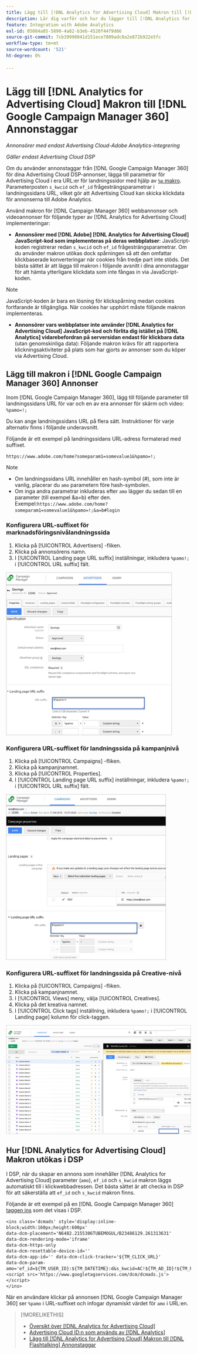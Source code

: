 ```yaml
---
title: Lägg till [!DNL Analytics for Advertising Cloud] Makron till [!DNL Google Campaign Manager 360] Annonstaggar
description: Lär dig varför och hur du lägger till [!DNL Analytics for Advertising Cloud] makron till [!DNL Google Campaign Manager 360] annonstaggar
feature: Integration with Adobe Analytics
exl-id: 05084a85-5890-4a82-b3eb-4520f44f9d66
source-git-commit: 7cb39998041d151ece7809adc8a2e872b922e5fc
workflow-type: tm+mt
source-wordcount: '521'
ht-degree: 0%

---
```


# Lägg till [!DNL Analytics for Advertising Cloud] Makron till [!DNL Google Campaign Manager 360] Annonstaggar

*Annonsörer med endast Advertising Cloud-Adobe Analytics-integrering*

*Gäller endast Advertising Cloud DSP*

Om du använder annonstaggar från [!DNL Google Campaign Manager 360] för dina Advertising Cloud DSP-annonser, lägga till parametrar för Advertising Cloud i era URL:er för landningssidor med hjälp av [`%p` makro](https://support.google.com/campaignmanager/table/6096962). Parameterposten `s_kwcid` och `ef_id` frågesträngsparametrar i landningssidans URL, vilket gör att Advertising Cloud kan skicka klickdata för annonserna till Adobe Analytics.

Använd makron för [!DNL Campaign Manager 360] webbannonser och videoannonser för följande typer av [!DNL Analytics for Advertising Cloud] implementeringar:

* **Annonsörer med [!DNL Adobe] [!DNL Analytics for Advertising Cloud] JavaScript-kod som implementeras på deras webbplatser**: JavaScript-koden registrerar redan `s_kwcid` och `ef_id` frågesträngsparametrar. Om du använder makron utökas dock spårningen så att den omfattar klickbaserade konverteringar när cookies från tredje part inte stöds. Det bästa sättet är att lägga till makron i följande avsnitt i dina annonstaggar för att hämta ytterligare klickdata som inte fångas in via JavaScript-koden.

>[!NOTE]
>
>JavaScript-koden är bara en lösning för klickspårning medan cookies fortfarande är tillgängliga. När cookies har upphört måste följande makron implementeras.

* **Annonsörer vars webbplatser inte använder [!DNL Analytics for Advertising Cloud] JavaScript-kod och förlita dig istället på [!DNL Analytics] vidarebefordran på serversidan endast för klickbara data** (utan genomskinliga data): Följande makron krävs för att rapportera klickningsaktiviteter på plats som har gjorts av annonser som du köper via Advertising Cloud.

## Lägg till makron i [!DNL Google Campaign Manager 360] Annonser

Inom [!DNL Google Campaign Manager 360], lägg till följande parameter till landningssidans URL för var och en av era annonser för skärm och video: `%pamo=!;`

Du kan ange landningssidans URL på flera sätt. Instruktioner för varje alternativ finns i följande underavsnitt.

Följande är ett exempel på landningssidans URL-adress formaterad med suffixet.

```
https://www.adobe.com/home?someparam1=somevalue1&%pamo=!;
```

>[!NOTE]
>
>
>* Om landningssidans URL innehåller en hash-symbol (#), som inte är vanlig, placerar du `amo` parametern före hash-symbolen.
>* Om inga andra parametrar inkluderas efter `amo` lägger du sedan till en parameter (till exempel &amp;a=b) efter den. Exempel:`https://www.adobe.com/home?someparam1=somevalue1&%pamo=!;&a=b#login`


### Konfigurera URL-suffixet för marknadsföringsnivålandningssida

1. Klicka på [!UICONTROL Advertisers] -fliken.
1. Klicka på annonsörens namn.
1. I [!UICONTROL Landing page URL suffix] inställningar, inkludera `%pamo!;` i [!UICONTROL URL suffix] fält.

![Inställningar på annonsörnivå](/help/integrations/assets/macro-ggl360-advertiser.png)

### Konfigurera URL-suffixet för landningssida på kampanjnivå

1. Klicka på [!UICONTROL Campaigns] -fliken.
1. Klicka på kampanjnamnet.
1. Klicka på [!UICONTROL Properties].
1. I [!UICONTROL Landing page URL suffix] inställningar, inkludera `%pamo!;` i [!UICONTROL URL suffix] fält.

![inställningar på kampanjnivå](/help/integrations/assets/macro-ggl360-campaign.png)

### Konfigurera URL-suffixet för landningssida på Creative-nivå

1. Klicka på [!UICONTROL Campaigns] -fliken.
1. Klicka på kampanjnamnet.
1. I [!UICONTROL Views] meny, välja [!UICONTROL Creatives].
1. Klicka på det kreativa namnet.
1. I [!UICONTROL Click tags] inställning, inkludera `%pamo!;` i [!UICONTROL Landing page] kolumn för click-taggen.

![inställningar på kreativ nivå](/help/integrations/assets/macro-ggl360-creative.png)

## Hur [!DNL Analytics for Advertising Cloud] Makron utökas i DSP

I DSP, när du skapar en annons som innehåller [!DNL Analytics for Advertising Cloud] parameter (`amo`), `ef_id` och `s_kwcid` makron läggs automatiskt till i klickwebbadressen. Det bästa sättet är att checka in DSP för att säkerställa att `ef_id` och `s_kwcid` makron finns.

Följande är ett exempel på en [!DNL Google Campaign Manager 360] [taggen ins](https://support.google.com/campaignmanager/answer/6080468) som det visas i DSP.

```
<ins class='dcmads' style='display:inline-block;width:160px;height:600px'
data-dcm-placement='N6482.2155306TUBEMOGUL/B23486129.261313631'
data-dcm-rendering-mode='iframe'
data-dcm-https-only
data-dcm-resettable-device-id=''
data-dcm-app-id='' data-dcm-click-tracker='${TM_CLICK_URL}'
data-dcm-param-amo='ef_id=${TM_USER_ID}:${TM_DATETIME}:d&s_kwcid=AC!${TM_AD_ID}!${TM_PLACEMENT_ID}'>
<script src='https://www.googletagservices.com/dcm/dcmads.js'></script>
</ins>
```

När en användare klickar på annonsen [!DNL Google Campaign Manager 360] ser `%pamo` i URL-suffixet och infogar dynamiskt värdet för `amo` i URL:en.


>[!MORELIKETHIS]
>
>* [Översikt över [!DNL Analytics for Advertising Cloud]](overview.md)
>* [Advertising Cloud ID:n som används av [!DNL Analytics]](/help/integrations/analytics/ids.md)
>* [Lägg till [!DNL Analytics for Advertising Cloud] Makron till [!DNL Flashtalking] Annonstaggar](macros-flashtalking.md)

